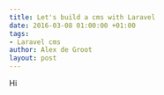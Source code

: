 ```yaml
---
title: Let's build a cms with Laravel
date: 2016-03-08 01:00:00 +01:00
tags:
- Laravel cms
author: Alex de Groot
layout: post
---
```


Hi 